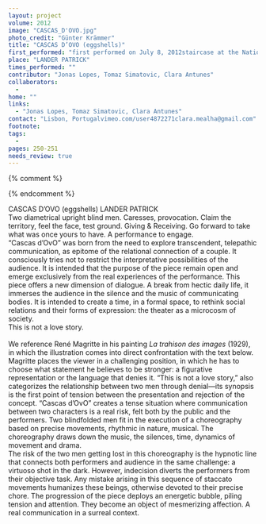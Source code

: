```yaml
---
layout: project
volume: 2012
image: "CASCAS_D'OVO.jpg"
photo_credit: "Günter Krämmer"
title: "CASCAS D’OVO (eggshells)"
first_performed: "first performed on July 8, 2012staircase at the National Ancient Art Museum, International Festival of Dance in Urban Landscapes, Lisbon, Portugalperformed seven times in 2012"
place: "LANDER PATRICK"
times_performed: ""
contributor: "Jonas Lopes, Tomaz Simatovic, Clara Antunes"
collaborators: 
  - 
home: ""
links: 
  - "Jonas Lopes, Tomaz Simatovic, Clara Antunes"
contact: "Lisbon, Portugalvimeo.com/user4872271clara.mealha@gmail.com"
footnote: 
tags: 
  - 
pages: 250-251
needs_review: true
---
```


{% comment %} 

{% endcomment %}

 CASCAS D’OVO (eggshells) 
 LANDER PATRICK  
 Two diametrical upright blind men. Caresses, provocation. Claim the territory, feel the face, test ground. Giving &amp; Receiving. Go forward to take what was once yours to have. A performance to engage.  
 “Cascas d’OvO” was born from the need to explore transcendent, telepathic communication, as epitome of the relational connection of a couple. It consciously tries not to restrict the interpretative possibilities of the audience. It is intended that the purpose of the piece remain open and emerge exclusively from the real experiences of the performance. This piece offers a new dimension of dialogue. A break from hectic daily life, it immerses the audience in the silence and the music of communicating bodies. It is intended to create a time, in a formal space, to rethink social relations and their forms of expression: the theater as a microcosm of society. 
 <br>This is not a love story.  
 <br>We reference René Magritte in his painting <em>La trahison des images</em> (1929), in which the illustration comes into direct confrontation with the text below. Magritte places the viewer in a challenging position, in which he has to choose what statement he believes to be stronger: a figurative representation or the language that denies it. “This is not a love story,” also categorizes the relationship between two men through denial—its synopsis is the first point of tension between the presentation and rejection of the concept. “Cascas d’OvO” creates a tense situation where communication between two characters is a real risk, felt both by the public and the performers. Two blindfolded men fit in the execution of a choreography based on precise movements, rhythmic in nature, musical. The choreography draws down the music, the silences, time, dynamics of movement and drama. 
 <br>The risk of the two men getting lost in this choreography is the hypnotic line that connects both performers and audience in the same challenge: a virtuoso shot in the dark. However, indecision diverts the performers from their objective task. Any mistake arising in this sequence of staccato movements humanizes these beings, otherwise devoted to their precise chore. The progression of the piece deploys an energetic bubble, piling tension and attention. They become an object of mesmerizing affection. A real communication in a surreal context. 
 <br><br> 
